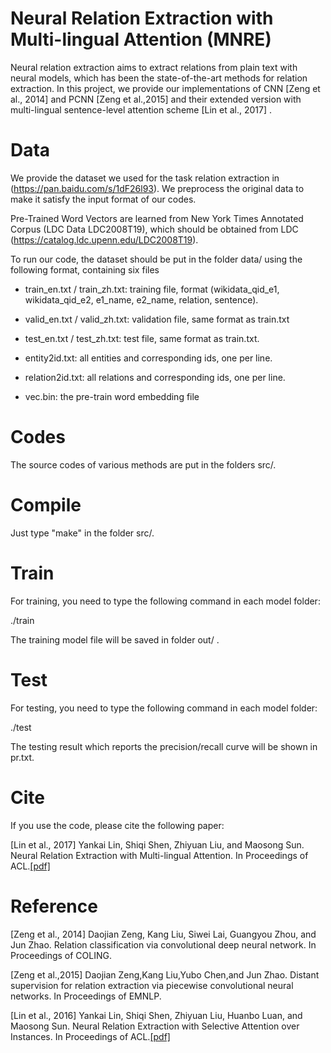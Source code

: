 Neural Relation Extraction with Multi-lingual Attention (MNRE)
==========

Neural relation extraction aims to extract relations from plain text with neural models, which has been the state-of-the-art methods for relation extraction. In this project, we provide our implementations of CNN [Zeng et al., 2014] and PCNN [Zeng et al.,2015] and their extended version with multi-lingual sentence-level attention scheme [Lin et al., 2017] .

 
Data
==========

We provide the  dataset we used for the task relation extraction in  (https://pan.baidu.com/s/1dF26l93). We preprocess the original data to make it satisfy the input format of our codes. 

Pre-Trained Word Vectors are learned from New York Times Annotated Corpus (LDC Data LDC2008T19), which should be obtained from LDC (https://catalog.ldc.upenn.edu/LDC2008T19).

To run our code, the dataset should be put in the folder data/ using the following format, containing six files

+ train_en.txt / train_zh.txt: training file, format (wikidata_qid_e1, wikidata_qid_e2, e1_name, e2_name, relation, sentence).

+ valid_en.txt / valid_zh.txt: validation file, same format as train.txt 

+ test_en.txt / test_zh.txt: test file, same format as train.txt.

+ entity2id.txt: all entities and corresponding ids, one per line.

+ relation2id.txt: all relations and corresponding ids, one per line.

+ vec.bin: the pre-train word embedding file

Codes
==========

The source codes of various methods are put in the folders src/.

Compile 
==========

Just type "make" in the folder src/.

Train
==========

For training, you need to type the following command in each model folder:

./train

The training model file will be saved in folder out/ .

Test
==========

For testing, you need to type the following command in each model folder:

./test

The testing result which reports the precision/recall curve  will be shown in pr.txt.

Cite
==========

If you use the code, please cite the following paper:

[Lin et al., 2017] Yankai Lin, Shiqi Shen, Zhiyuan Liu, and Maosong Sun. Neural Relation Extraction with Multi-lingual Attention. In Proceedings of ACL.[[pdf]](http://thunlp.org/~lyk/publications/acl2017_mnre.pdf)

Reference
==========
[Zeng et al., 2014] Daojian Zeng, Kang Liu, Siwei Lai, Guangyou Zhou, and Jun Zhao. Relation classification via convolutional deep neural network. In Proceedings of COLING.

[Zeng et al.,2015] Daojian Zeng,Kang Liu,Yubo Chen,and Jun Zhao. Distant supervision for relation extraction via piecewise convolutional neural networks. In Proceedings of EMNLP.

[Lin et al., 2016] Yankai Lin, Shiqi Shen, Zhiyuan Liu, Huanbo Luan, and Maosong Sun. Neural Relation Extraction with Selective Attention over Instances. In Proceedings of ACL.[[pdf]](http://thunlp.org/~lyk/publications/acl2016_nre.pdf)